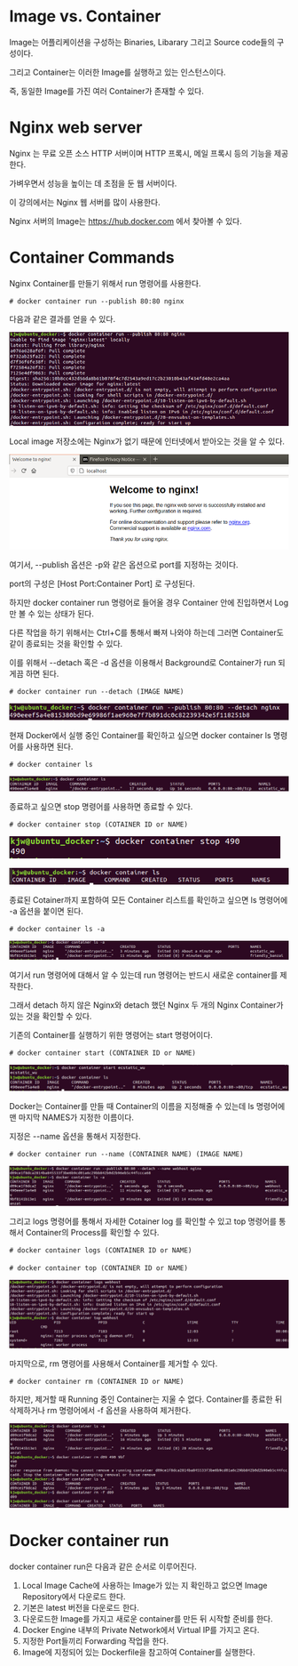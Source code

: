 # Image vs. Container

Image는 어플리케이션을 구성하는 Binaries, Libarary 그리고 Source code들의 구성이다. 

그리고 Container는 이러한 Image를 실행하고 있는 인스턴스이다.

즉, 동일한 Image를 가진 여러 Container가 존재할 수 있다.

# Nginx web server

Nginx 는 무료 오픈 소스 HTTP 서버이며 HTTP 프록시, 메일 프록시 등의 기능을 제공한다.

가벼우면서 성능을 높이는 데 초점을 둔 웹 서버이다.

이 강의에서는 Nginx 웹 서버를 많이 사용한다.

Nginx 서버의 Image는 https://hub.docker.com 에서 찾아볼 수 있다.

# Container Commands 

Nginx Container를 만들기 위해서 run 명령어를 사용한다.

```
# docker container run --publish 80:80 nginx
```

다음과 같은 결과를 얻을 수 있다.

![image1](https://github.com/kjo26619/Docker/blob/main/Chapter2/Image/nginx1.PNG)

Local image 저장소에는 Nginx가 없기 때문에 인터넷에서 받아오는 것을 알 수 있다.

![image2](https://github.com/kjo26619/Docker/blob/main/Chapter2/Image/nginx2.PNG)

여기서, --publish 옵션은 -p와 같은 옵션으로 port를 지정하는 것이다. 

port의 구성은 [Host Port:Container Port] 로 구성된다.

하지만 docker container run 명령어로 들어올 경우 Container 안에 진입하면서 Log만 볼 수 있는 상태가 된다.

다른 작업을 하기 위해서는 Ctrl+C를 통해서 빠져 나와야 하는데 그러면 Container도 같이 종료되는 것을 확인할 수 있다.

이를 위해서 --detach 혹은 -d 옵션을 이용해서 Background로 Container가 run 되게끔 하면 된다.

```
# docker container run --detach (IMAGE NAME)
```

![image3](https://github.com/kjo26619/Docker/blob/main/Chapter2/Image/nginx3.PNG)

현재 Docker에서 실행 중인 Container를 확인하고 싶으면 docker container ls 명령어를 사용하면 된다.

```
# docker container ls
```

![image4](https://github.com/kjo26619/Docker/blob/main/Chapter2/Image/nginx4.PNG)

종료하고 싶으면 stop 명령어를 사용하면 종료할 수 있다.

```
# docker container stop (COTAINER ID or NAME)
```

![image5](https://github.com/kjo26619/Docker/blob/main/Chapter2/Image/nginx5.PNG)

![image6](https://github.com/kjo26619/Docker/blob/main/Chapter2/Image/nginx6.PNG)

종료된 Cotainer까지 포함하여 모든 Container 리스트를 확인하고 싶으면 ls 명령어에 -a 옵션을 붙이면 된다.

```
# docker container ls -a
```

![image7](https://github.com/kjo26619/Docker/blob/main/Chapter2/Image/nginx7.PNG)

여기서 run 명령어에 대해서 알 수 있는데 run 명령어는 반드시 새로운 container를 제작한다.

그래서 detach 하지 않은 Nginx와 detach 했던 Nginx 두 개의 Nginx Container가 있는 것을 확인할 수 있다.

기존의 Container를 실행하기 위한 명령어는 start 명령어이다.

```
# docker container start (CONTAINER ID or NAME)
```

![image8](https://github.com/kjo26619/Docker/blob/main/Chapter2/Image/nginx8.PNG)

Docker는 Container를 만들 때 Container의 이름을 지정해줄 수 있는데 ls 명령어에 맨 마지막 NAMES가 지정한 이름이다.

지정은 --name 옵션을 통해서 지정한다.

```
# docker container run --name (CONTAINER NAME) (IMAGE NAME)
```

![image9](https://github.com/kjo26619/Docker/blob/main/Chapter2/Image/nginx9.PNG)

그리고 logs 명령어를 통해서 자세한 Cotainer log 를 확인할 수 있고 top 명령어를 통해서 Container의 Process를 확인할 수 있다.

```
# docker container logs (CONTAINER ID or NAME)

# docker container top (CONTAINER ID or NAME)
```

![image10](https://github.com/kjo26619/Docker/blob/main/Chapter2/Image/nginx10.PNG)

마지막으로, rm 명령어를 사용해서 Container를 제거할 수 있다.

```
# docker container rm (CONTAINER ID or NAME)
```

하지만, 제거할 때 Running 중인 Container는 지울 수 없다. Container를 종료한 뒤 삭제하거나 rm 명령어에서 -f 옵션을 사용하여 제거한다.

![image11](https://github.com/kjo26619/Docker/blob/main/Chapter2/Image/nginx11.PNG)

# Docker container run

docker container run은 다음과 같은 순서로 이루어진다.

1. Local Image Cache에 사용하는 Image가 있는 지 확인하고 없으면 Image Repository에서 다운로드 한다.
2. 기본은 latest 버전을 다운로드 한다.
3. 다운로드한 Image를 가지고 새로운 container를 만든 뒤 시작할 준비를 한다.
4. Docker Engine 내부의 Private Network에서 Virtual IP를 가지고 온다.
5. 지정한 Port들끼리 Forwarding 작업을 한다.
6. Image에 지정되어 있는 Dockerfile을 참고하여 Container를 실행한다.
